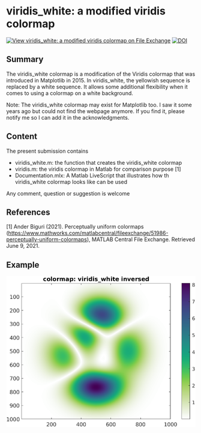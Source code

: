 # viridis_white: a modified viridis colormap

[![View viridis_white: a modified viridis colormap on File Exchange](https://www.mathworks.com/matlabcentral/images/matlab-file-exchange.svg)](https://se.mathworks.com/matlabcentral/fileexchange/93725-viridis_white-a-modified-viridis-colormap)
[![DOI](https://zenodo.org/badge/DOI/10.5281/zenodo.4915770.svg)](https://doi.org/10.5281/zenodo.4915770)


## Summary
The viridis_white colormap is a modification of the Viridis colormap that was introduced in Matplotlib in 2015. In viridis_white, the yellowish sequence is replaced by a white sequence. It allows some additional flexibility when it comes to using a colormap on a white background. 

Note: The viridis_white colormap may exist for Matplotlib too. I saw it some years ago but could not find the webpage anymore. If you find it, please notify me so I can add it in the acknowledgments.

## Content

The present submission contains
  - viridis_white.m: the function that creates the viridis_white colormap
  - viridis.m: the viridis colormap in Matlab  for comparison purpose [1]
  - Documentation.mlx: A Matlab LiveScript that illustrates how th viridis_white colormap looks like can be used 

Any comment, question or suggestion is welcome

## References

[1] Ander Biguri (2021). Perceptually uniform colormaps (https://www.mathworks.com/matlabcentral/fileexchange/51986-perceptually-uniform-colormaps), MATLAB Central File Exchange. Retrieved June 9, 2021. 


## Example

<img src="illustration.png" alt="Mean wind speed at 10 m above the surface in Northern Europe" width="600"/>

